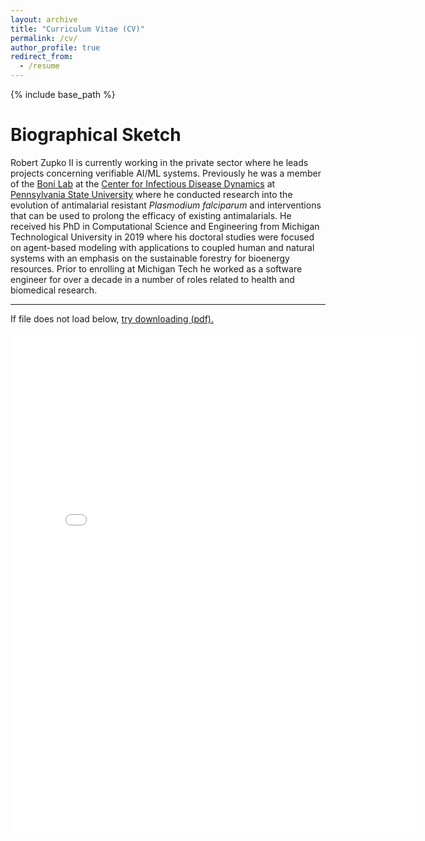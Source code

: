 ```yaml
---
layout: archive
title: "Curriculum Vitae (CV)"
permalink: /cv/
author_profile: true
redirect_from:
  - /resume
---
```


{% include base_path %}

Biographical Sketch
======

Robert Zupko II is currently working in the private sector where he leads projects concerning verifiable AI/ML systems. Previously he was a member of the [Boni Lab](https://mol.ax) at the [Center for Infectious Disease Dynamics](https://www.huck.psu.edu/institutes-and-centers/center-for-infectious-disease-dynamics) at [Pennsylvania State University](https://www.psu.edu/) where he conducted research into the evolution of antimalarial resistant *Plasmodium falciparum* and interventions that can be used to prolong the efficacy of existing antimalarials. He received his PhD in Computational Science and Engineering from Michigan Technological University in 2019 where his doctoral studies were focused on agent-based modeling with applications to coupled human and natural systems with an emphasis on the sustainable forestry for bioenergy resources. Prior to enrolling at Michigan Tech he worked as a software engineer for over a decade in a number of roles related to health and biomedical research.

---

If file does not load below, <a href="{{ site.baseurl }}/files/cv.pdf">try downloading (pdf).</a>

<embed src="{{ site.baseurl }}/files/cv.pdf" width="650" height="800" type='application/pdf'>
